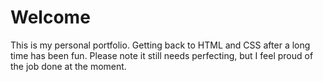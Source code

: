 # Welcome

This is my personal portfolio. Getting back to HTML and CSS after a long time has been fun. Please note it still needs perfecting, but I feel proud of the job done at the moment.

